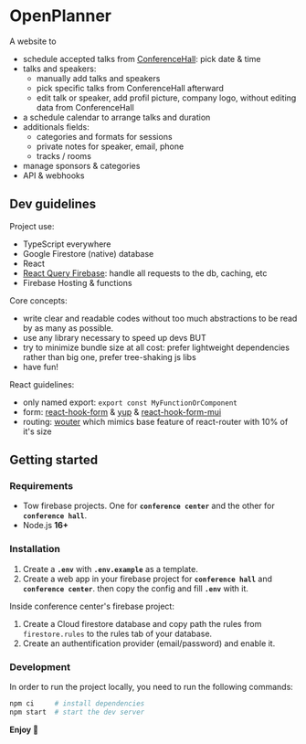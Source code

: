 # OpenPlanner

A website to

-   schedule accepted talks from [ConferenceHall](https://conference-hall.io/): pick date & time
-   talks and speakers:
    - manually add talks and speakers
    - pick specific talks from ConferenceHall afterward
    - edit talk or speaker, add profil picture, company logo, without editing data from ConferenceHall
-   a schedule calendar to arrange talks and duration 
-   additionals fields: 
    - categories and formats for sessions
    - private notes for speaker, email, phone
    - tracks / rooms
-   manage sponsors & categories
-   API & webhooks

## Dev guidelines

Project use:

-   TypeScript everywhere
-   Google Firestore (native) database
-   React
-   [React Query Firebase](https://react-query-firebase.invertase.dev/): handle all requests to the db, caching, etc
-   Firebase Hosting & functions

Core concepts:

-   write clear and readable codes without too much abstractions to be read by as many as possible.
-   use any library necessary to speed up devs BUT
-   try to minimize bundle size at all cost: prefer lightweight dependencies rather than big one, prefer tree-shaking js libs
-   have fun!

React guidelines:

-   only named export: `export const MyFunctionOrComponent`
-   form: [react-hook-form](https://react-hook-form.com/) & [yup](https://github.com/jquense/yup) & [react-hook-form-mui](https://github.com/dohomi/react-hook-form-mui)
-   routing: [wouter](https://github.com/molefrog/wouter) which mimics base feature of react-router with 10% of it's size

## Getting started

### Requirements

-   Tow firebase projects. One for **`conference center`** and the other for **`conference hall`**.
-   Node.js **16+**

### Installation

1. Create a **`.env`** with **`.env.example`** as a template.
2. Create a web app in your firebase project for **`conference hall`** and **`conference center`**. then copy the config and fill **`.env`** with it.

Inside conference center's firebase project:

1. Create a Cloud firestore database and copy path the rules from `firestore.rules` to the rules tab of your database.
2. Create an authentification provider (email/password) and enable it.

### Development

In order to run the project locally, you need to run the following commands:

```bash
npm ci     # install dependencies
npm start  # start the dev server
```

**Enjoy 🚀**
